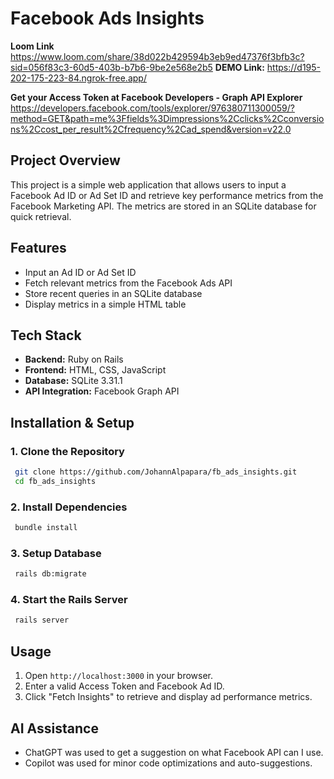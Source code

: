 # Facebook Ads Insights
**Loom Link** https://www.loom.com/share/38d022b429594b3eb9ed47376f3bfb3c?sid=056f83c3-60d5-403b-b7b6-9be2e568e2b5
**DEMO Link:** https://d195-202-175-223-84.ngrok-free.app/

**Get your Access Token at Facebook Developers - Graph API Explorer** https://developers.facebook.com/tools/explorer/976380711300059/?method=GET&path=me%3Ffields%3Dimpressions%2Cclicks%2Cconversions%2Ccost_per_result%2Cfrequency%2Cad_spend&version=v22.0

## Project Overview
This project is a simple web application that allows users to input a Facebook Ad ID or Ad Set ID and retrieve key performance metrics from the Facebook Marketing API. The metrics are stored in an SQLite database for quick retrieval.

## Features
- Input an Ad ID or Ad Set ID
- Fetch relevant metrics from the Facebook Ads API
- Store recent queries in an SQLite database
- Display metrics in a simple HTML table

## Tech Stack
- **Backend:** Ruby on Rails
- **Frontend:** HTML, CSS, JavaScript
- **Database:** SQLite 3.31.1
- **API Integration:** Facebook Graph API

## Installation & Setup

### 1. Clone the Repository
```sh
 git clone https://github.com/JohannAlpapara/fb_ads_insights.git
 cd fb_ads_insights
```

### 2. Install Dependencies
```sh
 bundle install
```

### 3. Setup Database
```sh
 rails db:migrate
```

### 4. Start the Rails Server
```sh
 rails server
```

## Usage
1. Open `http://localhost:3000` in your browser.
2. Enter a valid Access Token and Facebook Ad ID.
3. Click "Fetch Insights" to retrieve and display ad performance metrics.

## AI Assistance
- ChatGPT was used to get a suggestion on what Facebook API can I use.
- Copilot was used for minor code optimizations and auto-suggestions.
